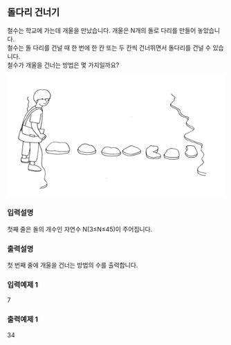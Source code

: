 ## 돌다리 건너기

철수는 학교에 가는데 개울을 만났습니다. 개울은 N개의 돌로 다리를 만들어 놓았습니다.<br>
철수는 돌 다리를 건널 때 한 번에 한 칸 또는 두 칸씩 건너뛰면서 돌다리를 건널 수 있습니다.<br>
철수가 개울을 건너는 방법은 몇 가지일까요?

<img src="../../assets/9.png" />

### 입력설명

첫째 줄은 돌의 개수인 자연수 N(3≤N≤45)이 주어집니다.

### 출력설명

첫 번째 줄에 개울을 건너는 방법의 수를 출력합니다.

### 입력예제 1

7

### 출력예제 1

34
